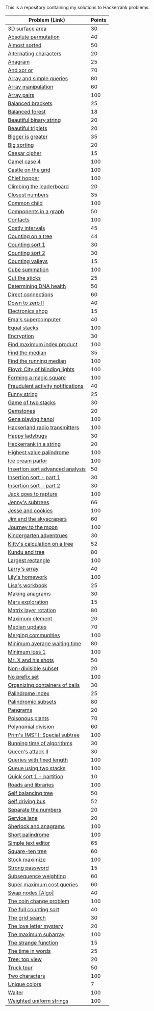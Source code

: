 This is a repository containing my solutions to Hackerrank problems.

| Problem (Link) | Points |
| --- | ---|
| [3D surface area](https://www.hackerrank.com/challenges/3d-surface-area/problem) | 30 |
| [Absolute permutation](https://www.hackerrank.com/challenges/absolute-permutation/problem) | 40 |
| [Almost sorted](https://www.hackerrank.com/challenges/almost-sorted/problem) | 50 |
| [Alternating characters](https://www.hackerrank.com/challenges/alternating-characters/problem) | 20 |
| [Anagram](https://www.hackerrank.com/challenges/anagram/problem) | 25 | 
| [And xor or](https://www.hackerrank.com/challenges/and-xor-or/problem) | 70 |
| [Array and simple queries](https://www.hackerrank.com/challenges/array-and-simple-queries/problem) | 80 |
| [Array manipulation](https://www.hackerrank.com/challenges/crush/problem) | 60 |
| [Array pairs](https://www.hackerrank.com/challenges/array-pairs/problem) | 100 |
| [Balanced brackets](https://www.hackerrank.com/challenges/balanced-brackets/problem) | 25 |
| [Balanced forest](https://www.hackerrank.com/challenges/balanced-forest/problem) | 18 |
| [Beautiful binary string](https://www.hackerrank.com/challenges/beautiful-binary-string/problem) | 20 |
| [Beautiful triplets](https://www.hackerrank.com/challenges/beautiful-triplets/problem) | 20 |
| [Bigger is greater](https://www.hackerrank.com/challenges/bigger-is-greater/problem) | 35 |
| [Big sorting](https://www.hackerrank.com/challenges/big-sorting/problem) | 20 |
| [Caesar cipher](https://www.hackerrank.com/challenges/caesar-cipher-1/problem) | 15 |
| [Camel case 4](https://www.hackerrank.com/challenges/three-month-preparation-kit-camel-case/problem) | 100 |
| [Castle on the grid](https://www.hackerrank.com/challenges/three-month-preparation-kit-castle-on-the-grid/problem) | 100 |
| [Chief hopper](https://www.hackerrank.com/challenges/three-month-preparation-kit-chief-hopper/problem) | 100 |
| [Climbing the leaderboard](https://www.hackerrank.com/challenges/climbing-the-leaderboard/problem) | 20 |
| [Closest numbers](https://www.hackerrank.com/challenges/closest-numbers/problem) | 35 |
| [Common child](https://www.hackerrank.com/challenges/three-month-preparation-kit-common-child/problem) | 100 |
| [Components in a graph](https://www.hackerrank.com/challenges/components-in-graph/problem) | 50 |
| [Contacts](https://www.hackerrank.com/challenges/three-month-preparation-kit-contacts/problem) | 100 |
| [Costly intervals](https://www.hackerrank.com/challenges/costly-intervals/problem) | 45 |
| [Counting on a tree](https://www.hackerrank.com/challenges/counting-on-a-tree/problem) | 44 |
| [Counting sort 1](https://www.hackerrank.com/challenges/countingsort1/problem) | 30 |
| [Counting sort 2](https://www.hackerrank.com/challenges/countingsort2/problem) | 30 |
| [Counting valleys](https://www.hackerrank.com/challenges/counting-valleys/problem?) | 15 |
| [Cube summation](https://www.hackerrank.com/challenges/three-month-preparation-kit-cube-summation/problem) | 100 |
| [Cut the sticks](https://www.hackerrank.com/challenges/cut-the-sticks/problem) | 25 |
| [Determining DNA health](https://www.hackerrank.com/challenges/determining-dna-health/problem) | 50 |
| [Direct connections](https://www.hackerrank.com/challenges/direct-connections/problem) | 60 |
| [Down to zero II](https://www.hackerrank.com/challenges/down-to-zero-ii/problem) | 40 |
| [Electronics shop](https://www.hackerrank.com/challenges/electronics-shop/problem) | 15 |
| [Ema's supercomputer](https://www.hackerrank.com/challenges/two-pluses/problem) | 40 |
| [Equal stacks](https://www.hackerrank.com/challenges/three-month-preparation-kit-equal-stacks/problem) | 100 |
| [Encryption](https://www.hackerrank.com/challenges/encryption/problem) | 30 |
| [Find maximum index product](https://www.hackerrank.com/challenges/find-maximum-index-product/problem) | 100 |
| [Find the median](https://www.hackerrank.com/challenges/find-the-median/problem) | 35 |
| [Find the running median](https://www.hackerrank.com/challenges/three-month-preparation-kit-find-the-running-median/problem) | 100 |
| [Floyd: City of blinding lights](https://www.hackerrank.com/challenges/three-month-preparation-kit-floyd-city-of-blinding-lights/problem) | 100 |
| [Forming a magic square](https://www.hackerrank.com/challenges/three-month-preparation-kit-magic-square-forming/problem) | 100 |
| [Fraudulent activity notifications](https://www.hackerrank.com/challenges/fraudulent-activity-notifications/problem) | 40 |
| [Funny string](https://www.hackerrank.com/challenges/funny-string/problem) | 25 |
| [Game of two stacks](https://www.hackerrank.com/challenges/game-of-two-stacks/problem) | 30 |
| [Gemstones](https://www.hackerrank.com/challenges/gem-stones/problem) | 20 |
| [Gena playing hanoi](https://www.hackerrank.com/challenges/three-month-preparation-kit-gena/problem) | 100 |
| [Hackerland radio transmitters](https://www.hackerrank.com/challenges/three-month-preparation-kit-hackerland-radio-transmitters/problem) | 100 |
| [Happy ladybugs](https://www.hackerrank.com/challenges/happy-ladybugs/problem) | 30 |
| [Hackerrank in a string](https://www.hackerrank.com/challenges/hackerrank-in-a-string/problem) | 20 |
| [Highest value palindrome](https://www.hackerrank.com/challenges/three-month-preparation-kit-richie-rich/problem) | 100 |
| [Ice cream parlor](https://www.hackerrank.com/challenges/three-month-preparation-kit-icecream-parlor/problem) | 100 |
| [Insertion sort advanced analysis](https://www.hackerrank.com/challenges/insertion-sort/problem) | 50 |
| [Insertion sort - part 1](https://www.hackerrank.com/challenges/insertionsort1/problem) | 30 |
| [Insertion sort - part 2](https://www.hackerrank.com/challenges/insertionsort2/problem) | 30 |
| [Jack goes to rapture](https://www.hackerrank.com/challenges/three-month-preparation-kit-jack-goes-to-rapture/problem) | 100 |
| [Jenny's subtrees](https://www.hackerrank.com/challenges/jenny-subtrees/problem) | 66 |
| [Jesse and cookies](https://www.hackerrank.com/challenges/three-month-preparation-kit-jesse-and-cookies/problem) | 100 |
| [Jim and the skyscrapers](https://www.hackerrank.com/challenges/jim-and-the-skyscrapers/problem) | 60 |
| [Journey to the moon](https://www.hackerrank.com/challenges/three-month-preparation-kit-journey-to-the-moon/problem) | 100 |
| [Kindergarten adventrues](https://www.hackerrank.com/challenges/kindergarten-adventures/problem) | 30 |
| [Kitty's calculation on a tree](https://www.hackerrank.com/challenges/kittys-calculations-on-a-tree/problem?) | 52 |
| [Kundu and tree](https://www.hackerrank.com/challenges/kundu-and-tree/problem) | 80 |
| [Largest rectangle](https://www.hackerrank.com/challenges/three-month-preparation-kit-largest-rectangle/problem) | 100 |
| [Larry's array](https://www.hackerrank.com/challenges/larrys-array/problem) | 40 |
| [Lily's homework](https://www.hackerrank.com/challenges/three-month-preparation-kit-lilys-homework/problem) | 100 |
| [Lisa's workbook](https://www.hackerrank.com/challenges/lisa-workbook/problem) | 25 |
| [Making anagrams](https://www.hackerrank.com/challenges/making-anagrams/problem) | 30 |
| [Mars exploration](https://www.hackerrank.com/challenges/mars-exploration/problem) | 15 |
| [Matrix layer rotation](https://www.hackerrank.com/challenges/matrix-rotation-algo/problem) | 80 |
| [Maximum element](https://www.hackerrank.com/challenges/maximum-element/problem) | 20 |
| [Median updates](https://www.hackerrank.com/challenges/median/problem) | 70 |
| [Merging communities](https://www.hackerrank.com/challenges/three-month-preparation-kit-merging-communities/problem) | 100 |
| [Minimum average waiting time](https://www.hackerrank.com/challenges/minimum-average-waiting-time/problem) | 80 |
| [Minimum loss 1](https://www.hackerrank.com/challenges/three-month-preparation-kit-minimum-loss/problem) | 100 |
| [Mr. X and his shots](https://www.hackerrank.com/challenges/x-and-his-shots/problem) | 50 |
| [Non-divisible subset](https://www.hackerrank.com/challenges/non-divisible-subset/problem) | 20 |
| [No prefix set](https://www.hackerrank.com/challenges/one-week-preparation-kit-no-prefix-set/problem) | 100 |
| [Organizing containers of balls](https://www.hackerrank.com/challenges/organizing-containers-of-balls/problem) | 30 |
| [Palindrome index](https://www.hackerrank.com/challenges/palindrome-index/problem) | 25 |
| [Palindromic subsets](https://www.hackerrank.com/challenges/palindromic-subsets/problem) | 80 |
| [Pangrams](https://www.hackerrank.com/challenges/pangrams/problem) | 20 |
| [Poisonous plants](https://www.hackerrank.com/challenges/poisonous-plants/problem) | 70 |
| [Polynomial division](https://www.hackerrank.com/challenges/polynomial-division/problem) | 60 |
| [Prim's (MST): Special subtree](https://www.hackerrank.com/challenges/three-month-preparation-kit-primsmstsub/problem) | 100 |
| [Running time of algorithms](https://www.hackerrank.com/challenges/runningtime/problem) | 30 |
| [Queen's attack II](https://www.hackerrank.com/challenges/queens-attack-2/problem) | 30 |
| [Queries with fixed length](https://www.hackerrank.com/challenges/three-month-preparation-kit-queries-with-fixed-length/problem) | 100 |
| [Queue using two stacks](https://www.hackerrank.com/challenges/one-week-preparation-kit-queue-using-two-stacks/problem) | 100 |
| [Quick sort 1 - partition](https://www.hackerrank.com/challenges/quicksort1/problem) | 10 |
| [Roads and libraries](https://www.hackerrank.com/challenges/three-month-preparation-kit-torque-and-development/problem) | 100 |
| [Self balancing tree](https://www.hackerrank.com/challenges/self-balancing-tree/problem) | 50 |
| [Self driving bus](https://www.hackerrank.com/challenges/self-driving-bus/problem) | 52 |
| [Separate the numbers](https://www.hackerrank.com/challenges/separate-the-numbers/problem) | 20 |
| [Service lane](https://www.hackerrank.com/challenges/service-lane/problem) | 20 |
| [Sherlock and anagrams](https://www.hackerrank.com/challenges/three-month-preparation-kit-sherlock-and-anagrams/problem) | 100 |
| [Short palindrome](https://www.hackerrank.com/challenges/three-month-preparation-kit-short-palindrome/problem) | 100 |
| [Simple text editor](https://www.hackerrank.com/challenges/simple-text-editor/problem) | 65 |
| [Square-ten tree](https://www.hackerrank.com/challenges/square-ten-tree/problem) | 60 |
| [Stock maximize](https://www.hackerrank.com/challenges/three-month-preparation-kit-stockmax/problem) | 100 |
| [Strong password](https://www.hackerrank.com/challenges/strong-password/problem) | 15 |
| [Subsequence weighting](https://www.hackerrank.com/challenges/subsequence-weighting/problem) | 60 |
| [Super maximum cost queries](https://www.hackerrank.com/challenges/maximum-cost-queries/problem) | 60 |
| [Swap nodes [Algo]](https://www.hackerrank.com/challenges/swap-nodes-algo/problem) | 40 |
| [The coin change problem](https://www.hackerrank.com/challenges/three-month-preparation-kit-coin-change/problem) | 100 |
| [The full counting sort](https://www.hackerrank.com/challenges/countingsort4/problem) | 40 |
| [The grid search](https://www.hackerrank.com/challenges/the-grid-search/problem) | 30 |
| [The love letter mystery](https://www.hackerrank.com/challenges/the-love-letter-mystery/problem) | 20 |
| [The maximum subarray](https://www.hackerrank.com/challenges/three-month-preparation-kit-maxsubarray/problem) | 100 |
| [The strange function](https://www.hackerrank.com/challenges/the-strange-function/problem) | 15 | 
| [The time in words](https://www.hackerrank.com/challenges/the-time-in-words/problem) | 25 |
| [Tree: top view](https://www.hackerrank.com/challenges/tree-top-view/problem) | 20 |
| [Truck tour](https://www.hackerrank.com/challenges/truck-tour/problem) | 50 |
| [Two characters](https://www.hackerrank.com/challenges/three-month-preparation-kit-two-characters/problem) | 100 |
| [Unique colors](https://www.hackerrank.com/challenges/unique-colors/problem) | 7 |
| [Waiter](https://www.hackerrank.com/challenges/three-month-preparation-kit-waiter/problem) | 100 |
| [Weighted uniform strings](https://www.hackerrank.com/challenges/three-month-preparation-kit-weighted-uniform-string/problem) | 100 |

